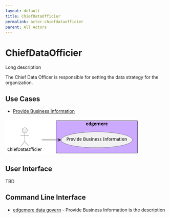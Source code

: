 ```yaml
---
layout: default
title: ChiefDataOfficier
permalink: actor-chiefdataofficier
parent: All Actors
---
```

# ChiefDataOfficier

Long description

The Chief Data Officer is responsible for setting the data strategy for the organization.

## Use Cases

* [Provide Business Information](usecase-ProvideBusinessInformation)


![Use Case Diagram](./UseCase.png)

## User Interface
TBD

## Command Line Interface
* [ edgemere data govern](action--edgemere-data-govern) - Provide Business Information is the description
